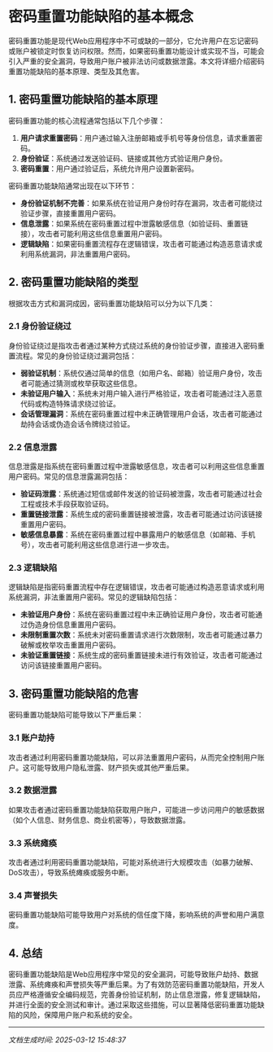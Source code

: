 # 密码重置功能缺陷的基本概念

密码重置功能是现代Web应用程序中不可或缺的一部分，它允许用户在忘记密码或账户被锁定时恢复访问权限。然而，如果密码重置功能设计或实现不当，可能会引入严重的安全漏洞，导致用户账户被非法访问或数据泄露。本文将详细介绍密码重置功能缺陷的基本原理、类型及其危害。

## 1. 密码重置功能缺陷的基本原理

密码重置功能的核心流程通常包括以下几个步骤：

1. **用户请求重置密码**：用户通过输入注册邮箱或手机号等身份信息，请求重置密码。
2. **身份验证**：系统通过发送验证码、链接或其他方式验证用户身份。
3. **密码重置**：用户通过验证后，系统允许用户设置新密码。

密码重置功能缺陷通常出现在以下环节：

- **身份验证机制不完善**：如果系统在验证用户身份时存在漏洞，攻击者可能绕过验证步骤，直接重置用户密码。
- **信息泄露**：如果系统在密码重置过程中泄露敏感信息（如验证码、重置链接），攻击者可能利用这些信息重置用户密码。
- **逻辑缺陷**：如果密码重置流程存在逻辑错误，攻击者可能通过构造恶意请求或利用系统漏洞，非法重置用户密码。

## 2. 密码重置功能缺陷的类型

根据攻击方式和漏洞成因，密码重置功能缺陷可以分为以下几类：

### 2.1 身份验证绕过

身份验证绕过是指攻击者通过某种方式绕过系统的身份验证步骤，直接进入密码重置流程。常见的身份验证绕过漏洞包括：

- **弱验证机制**：系统仅通过简单的信息（如用户名、邮箱）验证用户身份，攻击者可能通过猜测或枚举获取这些信息。
- **未验证用户输入**：系统未对用户输入进行严格验证，攻击者可能通过注入恶意代码或构造特殊请求绕过验证。
- **会话管理漏洞**：系统在密码重置过程中未正确管理用户会话，攻击者可能通过劫持会话或伪造会话令牌绕过验证。

### 2.2 信息泄露

信息泄露是指系统在密码重置过程中泄露敏感信息，攻击者可以利用这些信息重置用户密码。常见的信息泄露漏洞包括：

- **验证码泄露**：系统通过短信或邮件发送的验证码被泄露，攻击者可能通过社会工程或技术手段获取验证码。
- **重置链接泄露**：系统生成的密码重置链接被泄露，攻击者可能通过访问该链接重置用户密码。
- **敏感信息暴露**：系统在密码重置过程中暴露用户的敏感信息（如邮箱、手机号），攻击者可能利用这些信息进行进一步攻击。

### 2.3 逻辑缺陷

逻辑缺陷是指密码重置流程中存在逻辑错误，攻击者可能通过构造恶意请求或利用系统漏洞，非法重置用户密码。常见的逻辑缺陷包括：

- **未验证用户身份**：系统在密码重置过程中未正确验证用户身份，攻击者可能通过伪造身份信息重置用户密码。
- **未限制重置次数**：系统未对密码重置请求进行次数限制，攻击者可能通过暴力破解或枚举攻击重置用户密码。
- **未验证重置链接**：系统生成的密码重置链接未进行有效验证，攻击者可能通过访问该链接重置用户密码。

## 3. 密码重置功能缺陷的危害

密码重置功能缺陷可能导致以下严重后果：

### 3.1 账户劫持

攻击者通过利用密码重置功能缺陷，可以非法重置用户密码，从而完全控制用户账户。这可能导致用户隐私泄露、财产损失或其他严重后果。

### 3.2 数据泄露

如果攻击者通过密码重置功能缺陷获取用户账户，可能进一步访问用户的敏感数据（如个人信息、财务信息、商业机密等），导致数据泄露。

### 3.3 系统瘫痪

攻击者通过利用密码重置功能缺陷，可能对系统进行大规模攻击（如暴力破解、DoS攻击），导致系统瘫痪或服务中断。

### 3.4 声誉损失

密码重置功能缺陷可能导致用户对系统的信任度下降，影响系统的声誉和用户满意度。

## 4. 总结

密码重置功能缺陷是Web应用程序中常见的安全漏洞，可能导致账户劫持、数据泄露、系统瘫痪和声誉损失等严重后果。为了有效防范密码重置功能缺陷，开发人员应严格遵循安全编码规范，完善身份验证机制，防止信息泄露，修复逻辑缺陷，并进行全面的安全测试和审计。通过采取这些措施，可以显著降低密码重置功能缺陷的风险，保障用户账户和系统的安全。

---

*文档生成时间: 2025-03-12 15:48:37*
